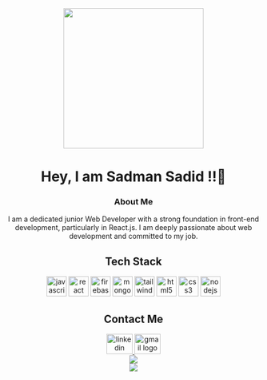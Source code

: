 <div align="center">
  <img height="280" src="https://camo.githubusercontent.com/a986e699c757605e24e288928e1fb222fc7d6b515368f8c955b97216833e1436/68747470733a2f2f656e637279707465642d74626e302e677374617469632e636f6d2f696d616765733f713d74626e3a414e6439476352654c6744573149317350354c415737734d6e4566396270383742466846414a417136672673"  />
</div>

<h1 align="center">Hey, I am Sadman Sadid !!👋</h1>

<h3 align="center">About Me</h3>

<p align="center">I am a dedicated junior Web Developer with a strong foundation in front-end development, particularly in React.js. I am deeply passionate about web development and committed to my job.</p>

<h2 align="center">Tech Stack</h2>

<div align="center">
  <img src="https://cdn.jsdelivr.net/gh/devicons/devicon/icons/javascript/javascript-original.svg" height="40" alt="javascript logo"  />
  <img src="https://cdn.jsdelivr.net/gh/devicons/devicon/icons/react/react-original.svg" height="40" alt="react logo"  />
  <img src="https://cdn.simpleicons.org/firebase/FFCA28" height="40" alt="firebase logo"  />
  <img src="https://cdn.jsdelivr.net/gh/devicons/devicon/icons/mongodb/mongodb-original.svg" height="40" alt="mongodb logo"  />
  <img src="https://cdn.simpleicons.org/tailwindcss/06B6D4" height="40" alt="tailwindcss logo"  />
  <img src="https://cdn.jsdelivr.net/gh/devicons/devicon/icons/html5/html5-original.svg" height="40" alt="html5 logo"  />
  <img src="https://cdn.jsdelivr.net/gh/devicons/devicon/icons/css3/css3-original.svg" height="40" alt="css3 logo"  />
  <img src="https://cdn.simpleicons.org/nodedotjs/339933" height="40" alt="nodejs logo"  />
</div>

<h2 align="center">Contact Me</h2>

<div align="center">
  <a href="https://www.linkedin.com/in/sadman-sadid-0a8383352" target="_blank">
    <img src="https://raw.githubusercontent.com/maurodesouza/profile-readme-generator/master/src/assets/icons/social/linkedin/default.svg" width="52" height="40" alt="linkedin logo"  />
  </a>
  <a href="mailto:sadman.cse8.bu@gmail.com" target="_blank">
    <img src="https://raw.githubusercontent.com/maurodesouza/profile-readme-generator/master/src/assets/icons/social/gmail/default.svg" width="52" height="40" alt="gmail logo"  />
  </a>
</div>

<div align="center">
  <a href="https://github.com/SADMAN-SADID-052/github-readme-stats&show_icons=true">
    <img src="https://github-readme-stats.vercel.app/api?username=SADMAN-SADID-052&show_icons=true&theme=radical" />
  </a>
</div>

<div align="center">
  <a href="https://github.com/SADMAN-SADID-052/github-readme-stats">
    <img src="https://github-readme-stats.vercel.app/api/top-langs/?username=SADMAN-SADID-052" />
  </a>
</div>
